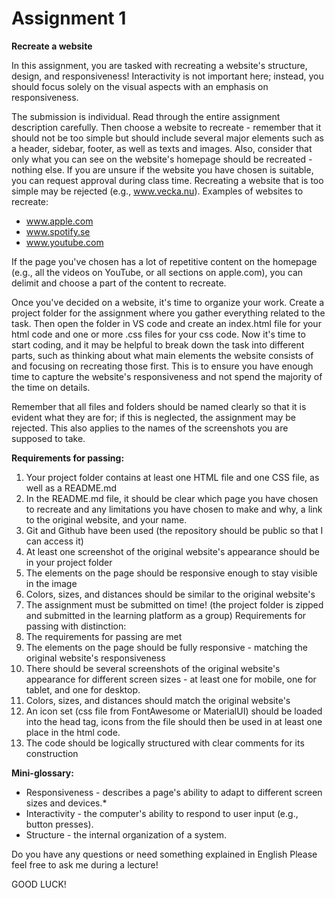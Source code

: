 # Assignment 1

**Recreate a website**

In this assignment, you are tasked with recreating a website's structure, design, and responsiveness! Interactivity is not important here; instead, you should focus solely on the visual aspects with an emphasis on responsiveness.

The submission is individual. Read through the entire assignment description carefully. Then choose a website to recreate - remember that it should not be too simple but should include several major elements such as a header, sidebar, footer, as well as texts and images. Also, consider that only what you can see on the website's homepage should be recreated - nothing else. If you are unsure if the website you have chosen is suitable, you can request approval during class time. Recreating a website that is too simple may be rejected (e.g., www.vecka.nu). Examples of websites to recreate:

- www.apple.com
- www.spotify.se
- www.youtube.com

If the page you've chosen has a lot of repetitive content on the homepage (e.g., all the videos on YouTube, or all sections on apple.com), you can delimit and choose a part of the content to recreate.

Once you've decided on a website, it's time to organize your work. Create a project folder for the assignment where you gather everything related to the task. Then open the folder in VS code and create an index.html file for your html code and one or more .css files for your css code. Now it's time to start coding, and it may be helpful to break down the task into different parts, such as thinking about what main elements the website consists of and focusing on recreating those first. This is to ensure you have enough time to capture the website's responsiveness and not spend the majority of the time on details.

Remember that all files and folders should be named clearly so that it is evident what they are for; if this is neglected, the assignment may be rejected. This also applies to the names of the screenshots you are supposed to take.

**Requirements for passing:**

1. Your project folder contains at least one HTML file and one CSS file, as well as a README.md
2. In the README.md file, it should be clear which page you have chosen to recreate and any limitations you have chosen to make and why, a link to the original website, and your name.
3. Git and Github have been used (the repository should be public so that I can access it)
4. At least one screenshot of the original website's appearance should be in your project folder
5. The elements on the page should be responsive enough to stay visible in the image
6. Colors, sizes, and distances should be similar to the original website's
7. The assignment must be submitted on time! (the project folder is zipped and submitted in the learning platform as a group)
   Requirements for passing with distinction:
8. The requirements for passing are met
9. The elements on the page should be fully responsive - matching the original website's responsiveness
10. There should be several screenshots of the original website's appearance for different screen sizes - at least one for mobile, one for tablet, and one for desktop.
11. Colors, sizes, and distances should match the original website's
12. An icon set (css file from FontAwesome or MaterialUI) should be loaded into the head tag, icons from the file should then be used in at least one place in the html code.
13. The code should be logically structured with clear comments for its construction

**Mini-glossary:**

- Responsiveness - describes a page's ability to adapt to different screen sizes and devices.\*
- Interactivity - the computer's ability to respond to user input (e.g., button presses).
- Structure - the internal organization of a system.

Do you have any questions or need something explained in English
Please feel free to ask me during a lecture!

GOOD LUCK!
